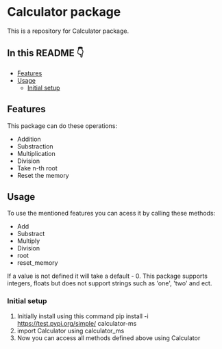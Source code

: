 # Calculator package

This is a repository for Calculator package. 

## In this README :point_down:

- [Features](#features)
- [Usage](#usage)
  - [Initial setup](#initial-setup)

## Features

This package can do these operations: 
- Addition
- Substraction
- Multiplication
- Division
- Take n-th root
- Reset the memory 

## Usage

To use the mentioned features you can acess it by calling these methods: 
- Add
- Substract
- Multiply
- Division 
- root
- reset_memory

If a value is not defined it will take a default - 0. This package supports integers, floats but does not support strings such as 'one', 'two' and ect. 

### Initial setup

1. Initially install using this command pip install -i https://test.pypi.org/simple/ calculator-ms
2. import Calculator using calculator_ms
3. Now you can access all methods defined above using Calculator